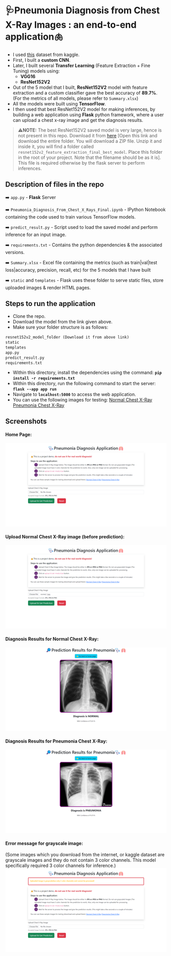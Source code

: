 # 🩺Pneumonia Diagnosis from Chest X-Ray Images : an end-to-end application🫁

- I used [this](https://www.kaggle.com/datasets/tolgadincer/labeled-chest-xray-images) dataset from kaggle.
- First, I built a **custom CNN**.
- Later, I built several **Transfer Learning** (Feature Extraction + Fine Tuning) models using:
  - **VGG16**
  - **ResNet152V2**
- Out of the 5 model that I built, **ResNet152V2** model with feature extraction and a custom classifier gave the best accuracy of **89.7%**. (For the metrics of all models, please refer to `Summary.xlsx`)
- All the models were built using **TensorFlow**.
- I then used that best ResNet152V2 model for making inferences, by building a web application using **Flask** python framework, where a user can upload a chest x-ray image and get the diagnosis results.

> **⚠️NOTE:** The best ResNet152V2 saved model is very large, hence is not present in this repo. Download it from [here](https://drive.google.com/drive/folders/1fteRsc_pIHbu9K2zSAcLQgAbUqxIqcgb?usp=sharing) [Open this link and download the entire folder. You will download a ZIP file. Unzip it and inside it, you will find a folder called `resnet152v2_feature_extraction_final_best_model`. Place this folder in the root of your project. Note that the filename should be as it is]. This file is required otherwise by the flask server to perform inferences.

## Description of files in the repo

➡️ `app.py` - **Flask** Server

➡️ `Pneumonia_Diagnosis_From_Chest_X_Rays_Final.ipynb` - IPython Notebook containing the code used to train various TensorFlow models.

➡️ `predict_result.py` - Script used to load the saved model and perform inference for an input image.

➡️ `requirements.txt` - Contains the python dependencies & the associated versions.

➡️ `Summary.xlsx` - Excel file containing the metrics (such as train|val|test loss|accuracy, precision, recall, etc) for the 5 models that I have built

➡️ `static` and `templates` - Flask uses these folder to serve static files, store uploaded images & render HTML pages.

## Steps to run the application

- Clone the repo.
- Download the model from the link given above.
- Make sure your folder structure is as follows:
```
resnet152v2_model_folder (Download it from above link)
static
templates
app.py
predict_result.py
requirements.txt
```
- Within this directory, install the dependencies using the command: **`pip install -r requirements.txt`**
- Within this directory, run the following command to start the server: **`flask --app app run`**
- Navigate to **`localhost:5000`** to access the web application.
- You can use the following images for testing: [Normal Chest X-Ray](https://prod-images-static.radiopaedia.org/images/220869/76052f7902246ff862f52f5d3cd9cd_jumbo.jpg) [Pneumonia Chest X-Ray](https://prod-images-static.radiopaedia.org/images/25074603/4994014ef5c834e4803541aa1dc874_jumbo.jpeg)

## Screenshots

#### Home Page:
![Home Page](./app_screenshots/home_page.png)

#### Upload Normal Chest X-Ray image (before prediction):
![Home Page - Upload Image](./app_screenshots/upload_normal.png)

#### Diagnosis Results for Normal Chest X-Ray:
![Normal Diagnosis page](./app_screenshots/diagnosis_normal.png)

#### Diagnosis Results for Pneumonia Chest X-Ray:
![Pneumonia Diagnosis page](./app_screenshots/diagnosis_pneumonia.png)

#### Error message for grayscale image:
(Some images which you download from the internet, or kaggle dataset are grayscale images and they do not contain 3 color channels. This model specifically required 3 color channels for inference.)
![Error on uploading grayscale image](./app_screenshots/error_grayscale_image_upload.png)
